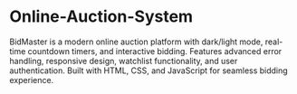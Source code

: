 # Online-Auction-System
BidMaster is a modern online auction platform with dark/light mode, real-time countdown timers, and interactive bidding. Features advanced error handling, responsive design, watchlist functionality, and user authentication. Built with HTML, CSS, and JavaScript for seamless bidding experience.
